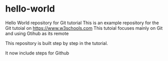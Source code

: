 # hello-world
Hello World repository for Git tutorial
This is an example repository for the Git tutoial on https://www.w3schools.com
This tutoial focuses mainly on Git and  using Gtihub as its remote

This repository is built step by step in the tutorial.

It now include steps for Github

